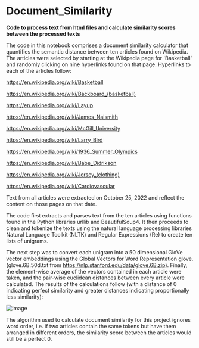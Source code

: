 # Document_Similarity
**Code to process text from html files and calculate similarity scores between the processed texts**

  The code in this notebook comprises a document similarity calculator that quantifies the semantic distance between ten articles found on Wikipedia. The articles were selected by starting at the Wikipedia page for 'Basketball' and randomly clicking on nine hyperlinks found on that page. Hyperlinks to each of the articles follow:
  
https://en.wikipedia.org/wiki/Basketball

https://en.wikipedia.org/wiki/Backboard_(basketball)

https://en.wikipedia.org/wiki/Layup

https://en.wikipedia.org/wiki/James_Naismith

https://en.wikipedia.org/wiki/McGill_University

https://en.wikipedia.org/wiki/Larry_Bird

https://en.wikipedia.org/wiki/1936_Summer_Olympics

https://en.wikipedia.org/wiki/Babe_Didrikson

https://en.wikipedia.org/wiki/Jersey_(clothing)

https://en.wikipedia.org/wiki/Cardiovascular

Text from all articles were extracted on October 25, 2022 and reflect the content on those pages on that date.
  
  The code first extracts and parses text from the ten articles using functions found in the Python libraries urllib and BeautifulSoup4.  It then proceeds to clean and tokenize the texts using the natural language processing libraries Natural Language Toolkit (NLTK) and Regular Expressions (Re) to create ten lists of unigrams.  
  
  The next step was to convert each unigram into a 50 dimensional GloVe vector embeddings using the Global Vectors for Word Representation glove. (glove.6B.50d.txt from https://nlp.stanford.edu/data/glove.6B.zip).  Finally, the element-wise average of the vectors contained in each article were taken, and the pair-wise euclidean distances between every article were calculated.  The results of the calculations follow (with a distance of 0 indicating perfect similarity and greater distances indicating proportionally less similarity):
  
![image](https://user-images.githubusercontent.com/91567553/235012483-168b2ba0-9214-4b02-b0ea-012ae214d775.png)

  The algorithm used to calculate document similarity for this project ignores word order, i.e. if two articles contain the same tokens but have them arranged in different orders, the similarity score between the articles would still be a perfect 0. 
